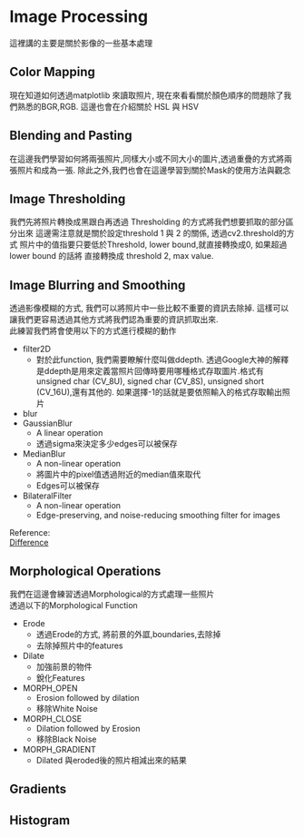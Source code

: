 # Image Processing

這裡講的主要是關於影像的一些基本處理

## Color Mapping
現在知道如何透過matplotlib 來讀取照片, 現在來看看關於顏色順序的問題除了我們熟悉的BGR,RGB. 這邊也會在介紹關於 HSL 與 HSV</br>

## Blending and Pasting 
在這邊我們學習如何將兩張照片,同樣大小或不同大小的圖片,透過重疊的方式將兩張照片和成為一張. 除此之外,我們也會在這邊學習到關於Mask的使用方法與觀念

## Image Thresholding
我們先將照片轉換成黑跟白再透過 Thresholding 的方式將我們想要抓取的部分區分出來
這邊需注意就是關於設定threshold 1 與 2 的關係, 透過cv2.threshold的方式
照片中的值指要只要低於Threshold, lower bound,就直接轉換成0, 如果超過lower bound 的話將
直接轉換成 threshold 2, max value.

## Image Blurring and Smoothing
透過影像模糊的方式, 我們可以將照片中一些比較不重要的資訊去除掉. 這樣可以讓我們更容易透過其他方式將我們認為重要的資訊抓取出來.</br>
此練習我們將會使用以下的方式進行模糊的動作</br>
* filter2D</br>
    * 對於此function, 我們需要瞭解什麼叫做ddepth. 透過Google大神的解釋是ddepth是用來定義當照片回傳時要用哪種格式存取圖片.格式有unsigned char (CV_8U), signed char (CV_8S), unsigned short (CV_16U),還有其他的. 如果選擇-1的話就是要依照輸入的格式存取輸出照片</br>
* blur</br>
* GaussianBlur</br>
    * A linear operation</br>
    * 透過sigma來決定多少edges可以被保存</br>
* MedianBlur</br>
    * A non-linear operation</br>
    * 將圖片中的pixel值透過附近的median值來取代</br>
    * Edges可以被保存</br>
* BilateralFilter</br>
    * A non-linear operation</br>
    * Edge-preserving, and noise-reducing smoothing filter for images
    
Reference:</br>
[Difference](https://stackoverflow.com/questions/43392956/explanation-for-ddepth-parameter-in-cv2-filter2d-opencv)

## Morphological Operations
我們在這邊會練習透過Morphological的方式處理一些照片</br>
透過以下的Morphological Function
* Erode
    * 透過Erode的方式, 將前景的外誆,boundaries,去除掉
    * 去除掉照片中的features
* Dilate
    * 加強前景的物件
    * 銳化Features
* MORPH_OPEN
    * Erosion followed by dilation
    * 移除White Noise
* MORPH_CLOSE
    * Dilation followed by Erosion
    * 移除Black Noise
* MORPH_GRADIENT
    * Dilated 與eroded後的照片相減出來的結果
## Gradients 

## Histogram

